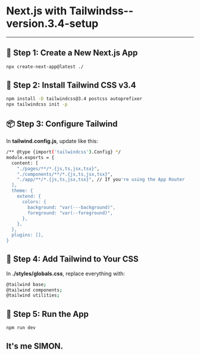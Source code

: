 # Next.js with Tailwindss--version.3.4-setup

<hr/>

## 🔧 Step 1: Create a New Next.js App

```bash
npx create-next-app@latest ./
```

## 💅 Step 2: Install Tailwind CSS v3.4

```bash
npm install -D tailwindcss@3.4 postcss autoprefixer
npx tailwindcss init -p
```

## 📦 Step 3: Configure Tailwind

In **tailwind.config.js**, update like this:

```bash
/** @type {import('tailwindcss').Config} */
module.exports = {
  content: [
    "./pages/**/*.{js,ts,jsx,tsx}",
    "./components/**/*.{js,ts,jsx,tsx}",
    "./app/**/*.{js,ts,jsx,tsx}", // If you're using the App Router
  ],
  theme: {
    extend: {
      colors: {
        background: "var(---background)",
        foreground: "var(--foreground)",
      },
    },
  },
  plugins: [],
}
```

## 💖 Step 4: Add Tailwind to Your CSS

In **./styles/globals.css**, replace everything with:

```bash
@tailwind base;
@tailwind components;
@tailwind utilities;
```

## 🚀 Step 5: Run the App

```bash
npm run dev
```

## It's me SIMON.
